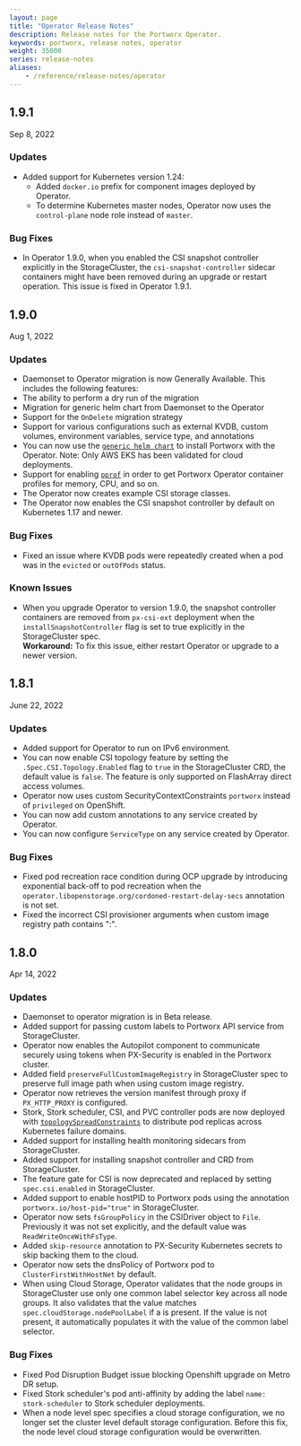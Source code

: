 ```yaml
---
layout: page
title: "Operator Release Notes"
description: Release notes for the Portworx Operator.
keywords: portworx, release notes, operator
weight: 35000
series: release-notes
aliases:
    - /reference/release-notes/operator
---
```


## 1.9.1
Sep 8, 2022

### Updates
* Added support for Kubernetes version 1.24: 
    * Added `docker.io` prefix for component images deployed by Operator.
    * To determine Kubernetes master nodes, Operator now uses the `control-plane` node role instead of `master`.

### Bug Fixes
* In Operator 1.9.0, when you enabled the CSI snapshot controller explicitly in the StorageCluster, the `csi-snapshot-controller` sidecar containers might have been removed during an upgrade or restart operation. This issue is fixed in Operator 1.9.1.

## 1.9.0
Aug 1, 2022

### Updates

* Daemonset to Operator migration is now Generally Available. This includes the following features:
 * The ability to perform a dry run of the migration
 * Migration for generic helm chart from Daemonset to the Operator
 * Support for the `OnDelete` migration strategy
 * Support for various configurations such as external KVDB, custom volumes, environment variables, service type, and annotations
* You can now use the [`generic helm chart`](https://github.com/portworx/helm/tree/portworx-operator-v1) to install Portworx with the Operator. Note: Only AWS EKS has been validated for cloud deployments.
* Support for enabling [`pprof`](https://pkg.go.dev/runtime/pprof#hdr-Profiling_a_Go_program) in order to get Portworx Operator container profiles for memory, CPU, and so on.
* The Operator now creates example CSI storage classes.
* The Operator now enables the CSI snapshot controller by default on Kubernetes 1.17 and newer.

### Bug Fixes

* Fixed an issue where KVDB pods were repeatedly created when a pod was in the `evicted` or `outOfPods` status.

### Known Issues

* When you upgrade Operator to version 1.9.0, the snapshot controller containers are removed from `px-csi-ext` deployment when the `installSnapshotController` flag is set to true explicitly in the StorageCluster spec.<br>**Workaround:** To fix this issue, either restart Operator or upgrade to a newer version.


## 1.8.1
June 22, 2022

### Updates

* Added support for Operator to run on IPv6 environment.
* You can now enable CSI topology feature by setting the `.Spec.CSI.Topology.Enabled` flag to `true` in the StorageCluster CRD, the default value is `false`. The feature is only supported on FlashArray direct access volumes.
* Operator now uses custom SecurityContextConstraints `portworx` instead of `privileged` on OpenShift.
* You can now add custom annotations to any service created by Operator.
* You can now configure `ServiceType` on any service created by Operator.

### Bug Fixes

* Fixed pod recreation race condition during OCP upgrade by introducing exponential back-off to pod recreation when the `operator.libopenstorage.org/cordoned-restart-delay-secs` annotation is not set. 
* Fixed the incorrect CSI provisioner arguments when custom image registry path contains ":".


## 1.8.0

Apr 14, 2022

### Updates

* Daemonset to operator migration is in Beta release.
* Added support for passing custom labels to Portworx API service from StorageCluster.
* Operator now enables the Autopilot component to communicate securely using tokens when PX-Security is enabled in the Portworx cluster.
* Added field `preserveFullCustomImageRegistry` in StorageCluster spec to preserve full image path when using custom image registry.
* Operator now retrieves the version manifest through proxy if `PX_HTTP_PROXY` is configured.
* Stork, Stork scheduler, CSI, and PVC controller pods are now deployed with [`topologySpreadConstraints`](https://kubernetes.io/docs/concepts/workloads/pods/pod-topology-spread-constraints/) to distribute pod replicas across Kubernetes failure domains.
* Added support for installing health monitoring sidecars from StorageCluster.
* Added support for installing snapshot controller and CRD from StorageCluster.
* The feature gate for CSI is now deprecated and replaced by setting `spec.csi.enabled` in StorageCluster.
* Added support to enable hostPID to Portworx pods using the annotation `portworx.io/host-pid="true"` in StorageCluster.
* Operator now sets `fsGroupPolicy` in the CSIDriver object to `File`. Previously it was not set explicitly, and the default value was `ReadWriteOnceWithFsType`.
* Added `skip-resource` annotation to PX-Security Kubernetes secrets to skip backing them to the cloud.
* Operator now sets the dnsPolicy of Portworx pod to `ClusterFirstWithHostNet` by default.
* When using Cloud Storage, Operator validates that the node groups in StorageCluster use only one common label selector key across all node groups. It also validates that the value matches `spec.cloudStorage.nodePoolLabel` if a is present. If the value is not present, it automatically populates it with the value of the common label selector.

### Bug Fixes

* Fixed Pod Disruption Budget issue blocking Openshift upgrade on Metro DR setup.
* Fixed Stork scheduler's pod anti-affinity by adding the label `name: stork-scheduler` to Stork scheduler deployments.
* When a node level spec specifies a cloud storage configuration, we no longer set the cluster level default storage configuration. Before this fix, the node level cloud storage configuration would be overwritten.
